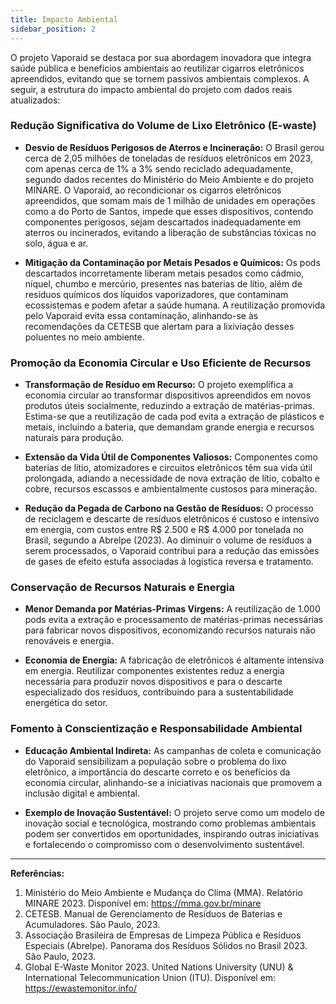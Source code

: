 ```yaml
---
title: Impacto Ambiental
sidebar_position: 2
---
```


O projeto Vaporaid se destaca por sua abordagem inovadora que integra saúde pública e benefícios ambientais ao reutilizar cigarros eletrônicos apreendidos, evitando que se tornem passivos ambientais complexos. A seguir, a estrutura do impacto ambiental do projeto com dados reais atualizados:

### Redução Significativa do Volume de Lixo Eletrônico (E-waste)

- **Desvio de Resíduos Perigosos de Aterros e Incineração:** O Brasil gerou cerca de 2,05 milhões de toneladas de resíduos eletrônicos em 2023, com apenas cerca de 1% a 3% sendo reciclado adequadamente, segundo dados recentes do Ministério do Meio Ambiente e do projeto MINARE. O Vaporaid, ao recondicionar os cigarros eletrônicos apreendidos, que somam mais de 1 milhão de unidades em operações como a do Porto de Santos, impede que esses dispositivos, contendo componentes perigosos, sejam descartados inadequadamente em aterros ou incinerados, evitando a liberação de substâncias tóxicas no solo, água e ar.

- **Mitigação da Contaminação por Metais Pesados e Químicos:** Os pods descartados incorretamente liberam metais pesados como cádmio, níquel, chumbo e mercúrio, presentes nas baterias de lítio, além de resíduos químicos dos líquidos vaporizadores, que contaminam ecossistemas e podem afetar a saúde humana. A reutilização promovida pelo Vaporaid evita essa contaminação, alinhando-se às recomendações da CETESB que alertam para a lixiviação desses poluentes no meio ambiente.

### Promoção da Economia Circular e Uso Eficiente de Recursos

- **Transformação de Resíduo em Recurso:** O projeto exemplifica a economia circular ao transformar dispositivos apreendidos em novos produtos úteis socialmente, reduzindo a extração de matérias-primas. Estima-se que a reutilização de cada pod evita a extração de plásticos e metais, incluindo a bateria, que demandam grande energia e recursos naturais para produção.

- **Extensão da Vida Útil de Componentes Valiosos:** Componentes como baterias de lítio, atomizadores e circuitos eletrônicos têm sua vida útil prolongada, adiando a necessidade de nova extração de lítio, cobalto e cobre, recursos escassos e ambientalmente custosos para mineração.

- **Redução da Pegada de Carbono na Gestão de Resíduos:** O processo de reciclagem e descarte de resíduos eletrônicos é custoso e intensivo em energia, com custos entre R$ 2.500 e R$ 4.000 por tonelada no Brasil, segundo a Abrelpe (2023). Ao diminuir o volume de resíduos a serem processados, o Vaporaid contribui para a redução das emissões de gases de efeito estufa associadas à logística reversa e tratamento.

### Conservação de Recursos Naturais e Energia

- **Menor Demanda por Matérias-Primas Virgens:** A reutilização de 1.000 pods evita a extração e processamento de matérias-primas necessárias para fabricar novos dispositivos, economizando recursos naturais não renováveis e energia.

- **Economia de Energia:** A fabricação de eletrônicos é altamente intensiva em energia. Reutilizar componentes existentes reduz a energia necessária para produzir novos dispositivos e para o descarte especializado dos resíduos, contribuindo para a sustentabilidade energética do setor.

### Fomento à Conscientização e Responsabilidade Ambiental

- **Educação Ambiental Indireta:** As campanhas de coleta e comunicação do Vaporaid sensibilizam a população sobre o problema do lixo eletrônico, a importância do descarte correto e os benefícios da economia circular, alinhando-se a iniciativas nacionais que promovem a inclusão digital e ambiental.

- **Exemplo de Inovação Sustentável:** O projeto serve como um modelo de inovação social e tecnológica, mostrando como problemas ambientais podem ser convertidos em oportunidades, inspirando outras iniciativas e fortalecendo o compromisso com o desenvolvimento sustentável.

---

**Referências:**

1. Ministério do Meio Ambiente e Mudança do Clima (MMA). Relatório MINARE 2023. Disponível em: https://mma.gov.br/minare  
2. CETESB. Manual de Gerenciamento de Resíduos de Baterias e Acumuladores. São Paulo, 2023.  
3. Associação Brasileira de Empresas de Limpeza Pública e Resíduos Especiais (Abrelpe). Panorama dos Resíduos Sólidos no Brasil 2023. São Paulo, 2023.  
4. Global E-Waste Monitor 2023. United Nations University (UNU) & International Telecommunication Union (ITU). Disponível em: https://ewastemonitor.info/